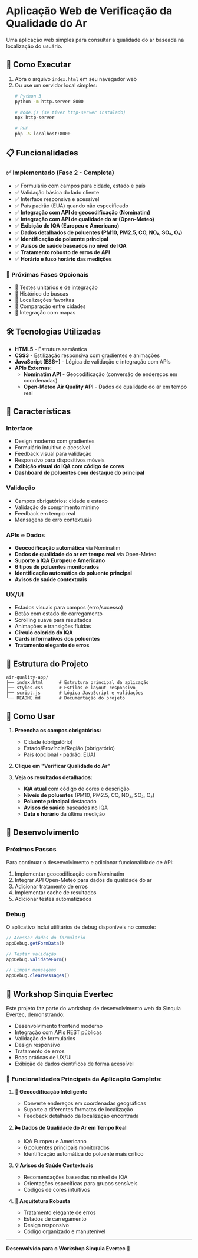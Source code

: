# Aplicação Web de Verificação da Qualidade do Ar

Uma aplicação web simples para consultar a qualidade do ar baseada na localização do usuário.

## 🚀 Como Executar

1. Abra o arquivo `index.html` em seu navegador web
2. Ou use um servidor local simples:
   ```bash
   # Python 3
   python -m http.server 8000
   
   # Node.js (se tiver http-server instalado)
   npx http-server
   
   # PHP
   php -S localhost:8000
   ```

## 📋 Funcionalidades

### ✅ Implementado (Fase 2 - Completa)
- ✅ Formulário com campos para cidade, estado e país
- ✅ Validação básica do lado cliente
- ✅ Interface responsiva e acessível
- ✅ País padrão (EUA) quando não especificado
- ✅ **Integração com API de geocodificação (Nominatim)**
- ✅ **Integração com API de qualidade do ar (Open-Meteo)**
- ✅ **Exibição de IQA (Europeu e Americano)**
- ✅ **Dados detalhados de poluentes (PM10, PM2.5, CO, NO₂, SO₂, O₃)**
- ✅ **Identificação do poluente principal**
- ✅ **Avisos de saúde baseados no nível de IQA**
- ✅ **Tratamento robusto de erros de API**
- ✅ **Horário e fuso horário das medições**

### 🔄 Próximas Fases Opcionais
- 🔄 Testes unitários e de integração
- 🔄 Histórico de buscas
- 🔄 Localizações favoritas
- 🔄 Comparação entre cidades
- 🔄 Integração com mapas

## 🛠️ Tecnologias Utilizadas

- **HTML5** - Estrutura semântica
- **CSS3** - Estilização responsiva com gradientes e animações
- **JavaScript (ES6+)** - Lógica de validação e integração com APIs
- **APIs Externas:**
  - **Nominatim API** - Geocodificação (conversão de endereços em coordenadas)
  - **Open-Meteo Air Quality API** - Dados de qualidade do ar em tempo real

## 📱 Características

### Interface
- Design moderno com gradientes
- Formulário intuitivo e acessível
- Feedback visual para validação
- Responsivo para dispositivos móveis
- **Exibição visual do IQA com código de cores**
- **Dashboard de poluentes com destaque do principal**

### Validação
- Campos obrigatórios: cidade e estado
- Validação de comprimento mínimo
- Feedback em tempo real
- Mensagens de erro contextuais

### APIs e Dados
- **Geocodificação automática** via Nominatim
- **Dados de qualidade do ar em tempo real** via Open-Meteo
- **Suporte a IQA Europeu e Americano**
- **6 tipos de poluentes monitorados**
- **Identificação automática do poluente principal**
- **Avisos de saúde contextuais**

### UX/UI
- Estados visuais para campos (erro/sucesso)
- Botão com estado de carregamento
- Scrolling suave para resultados
- Animações e transições fluidas
- **Círculo colorido do IQA**
- **Cards informativos dos poluentes**
- **Tratamento elegante de erros**

## 📁 Estrutura do Projeto

```
air-quality-app/
├── index.html      # Estrutura principal da aplicação
├── styles.css      # Estilos e layout responsivo
├── script.js       # Lógica JavaScript e validações
└── README.md       # Documentação do projeto
```

## 🎯 Como Usar

1. **Preencha os campos obrigatórios:**
   - Cidade (obrigatório)
   - Estado/Província/Região (obrigatório)
   - País (opcional - padrão: EUA)

2. **Clique em "Verificar Qualidade do Ar"**

3. **Veja os resultados detalhados:**
   - **IQA atual** com código de cores e descrição
   - **Níveis de poluentes** (PM10, PM2.5, CO, NO₂, SO₂, O₃)
   - **Poluente principal** destacado
   - **Avisos de saúde** baseados no IQA
   - **Data e horário** da última medição

## 🔧 Desenvolvimento

### Próximos Passos
Para continuar o desenvolvimento e adicionar funcionalidade de API:

1. Implementar geocodificação com Nominatim
2. Integrar API Open-Meteo para dados de qualidade do ar
3. Adicionar tratamento de erros
4. Implementar cache de resultados
5. Adicionar testes automatizados

### Debug
O aplicativo inclui utilitários de debug disponíveis no console:
```javascript
// Acessar dados do formulário
appDebug.getFormData()

// Testar validação
appDebug.validateForm()

// Limpar mensagens
appDebug.clearMessages()
```

## 🌟 Workshop Sinquia Evertec

Este projeto faz parte do workshop de desenvolvimento web da Sinquia Evertec, demonstrando:
- Desenvolvimento frontend moderno
- Integração com APIs REST públicas
- Validação de formulários
- Design responsivo
- Tratamento de erros
- Boas práticas de UX/UI
- Exibição de dados científicos de forma acessível

### 🎯 **Funcionalidades Principais da Aplicação Completa:**

1. **📍 Geocodificação Inteligente**
   - Converte endereços em coordenadas geográficas
   - Suporte a diferentes formatos de localização
   - Feedback detalhado da localização encontrada

2. **🌬️ Dados de Qualidade do Ar em Tempo Real**
   - IQA Europeu e Americano
   - 6 poluentes principais monitorados
   - Identificação automática do poluente mais crítico

3. **💡 Avisos de Saúde Contextuais**
   - Recomendações baseadas no nível de IQA
   - Orientações específicas para grupos sensíveis
   - Códigos de cores intuitivos

4. **🔧 Arquitetura Robusta**
   - Tratamento elegante de erros
   - Estados de carregamento
   - Design responsivo
   - Código organizado e manutenível

---

**Desenvolvido para o Workshop Sinquia Evertec** 🚀
